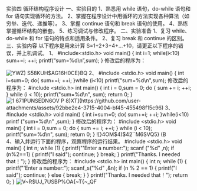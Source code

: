 实验四 循环结构程序设计
一、实验目的
1、熟悉用 while 语句，do-while 语句和 for 语句实现循环的方法。
2、掌握在程序设计中用循环的方法实现各种算法（如穷举、迭代、递推等）。
3、掌握 continue 语句和 break 语句的使用。
4、熟练掌握循环结构的嵌套。
5、练习调试与修改程序。
二、实验准备
1、复习 while、do-while 和 for 语句的特点和适用条件。
2、复习 break 和 continue 的区别。
三、实验内容
以下程序是用来计算 S=1+2+3+4+...+10，请更正以下程序的错误，并上机调试。
1、
#include<stdio.h>
void main()
{
int i=1;
while(i<10)
sum+=i;
++i;
printf(“sum=%d\n”,sum);
}
修改后的程序为：

![YWZ) S58KUH$AG16H0CE}BQ](https://github.com/user-attachments/assets/defa806f-aede-492c-93bf-1995b84848a1)
2、
#include <stdio.h> 
void main()
{
int i=sum=0;
do{
sum+=i;
++i;
}while (i<10)
printf("sum=%d\n",sum);
修改后的程序为：
#include <stdio.h> 
int main() {
	int i = 0,sum = 0;
	do {
		sum += i;
		++i;
	} while (i < 10);
	printf("sum=%d\n", sum);
	return 0;
}
![1 671PUNSEDN`6OV P 8)XT](https://github.com/user-attachments/assets/92bbe2e4-3715-4004-bf45-455498f15c96)
3、
#include <stdio.h>
void main()
{
int i=sum=0;
do{
sum+=i;
++i;
}while(i<10)
printf ("sum=%d\n" ,sum);
}
修改后的程序为：
#include <stdio.h>
void main()
{
	int i = 0,sum = 0;
	do {
		sum += i;
		++i;
	} while (i < 10);
		printf("sum=%d\n", sum);
		return 0;
}
![}4OM$4)`$42``M6SVQ5} (B](https://github.com/user-attachments/assets/8e52db7f-503f-4b14-9492-5881d9b8424f)
4、输入并运行下面的程序，观察程序的运行结果。
#include <stdio.h>
void main()
{
int n;
while (1)
{
printf("'Enter a number:");
scanf ("%d" ‚n);
if (n%2==1)
{
printf("I said");
continue;
} break;
}
printf("Thanks. I needed that！");
}
修改后的程序为：
#include <stdio.h>
int main()
{
	int n;
	while (1)
	{
		printf("'Enter a number:");
		scanf_s("%d" ,&n);
		if (n % 2 == 1)
		{
			printf("I said");
			continue;
		} 
		else {
			break;
		}
	}
	printf("Thanks. I needed that！");
	return 0;
}
![V~R$UJ_7USBP%OA{~T{~_QF](https://github.com/user-attachments/assets/89f79870-290a-4bc5-a3f3-af28ef207ec0)
